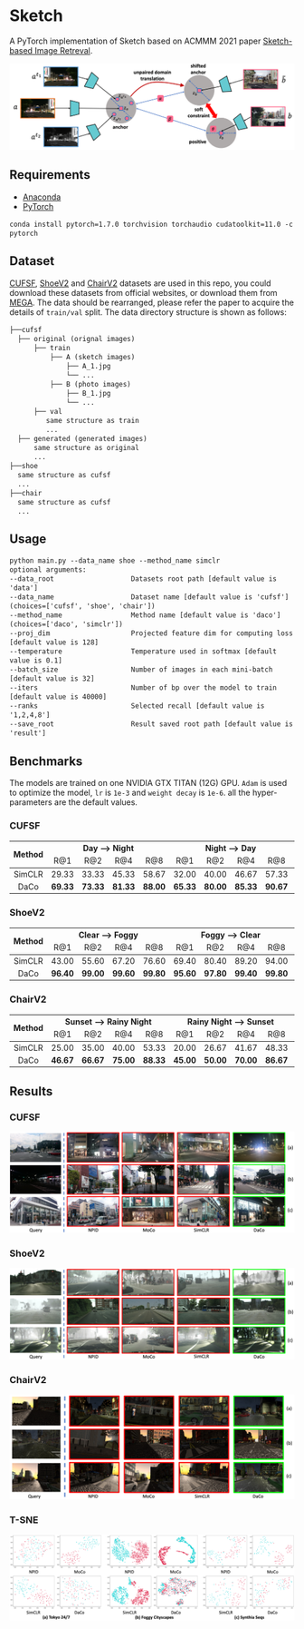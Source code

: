 # Sketch

A PyTorch implementation of Sketch based on ACMMM 2021 paper [Sketch-based Image Retreval]().

![Network Architecture](result/structure.png)

## Requirements

- [Anaconda](https://www.anaconda.com/download/)
- [PyTorch](https://pytorch.org)

```
conda install pytorch=1.7.0 torchvision torchaudio cudatoolkit=11.0 -c pytorch
```

## Dataset

[CUFSF](http://mmlab.ie.cuhk.edu.hk/archive/cufsf/),
[ShoeV2](https://www.eecs.qmul.ac.uk/~qian/Project_cvpr16.html)
and [ChairV2](https://www.eecs.qmul.ac.uk/~qian/Project_cvpr16.html)
datasets are used in this repo, you could download these datasets from official websites, or download them from
[MEGA](https://mega.nz/folder/kx53iYoL#u_Zc6ogPokaTRVM6qYn3ZA). The data should be rearranged, please refer the paper to
acquire the details of `train/val` split. The data directory structure is shown as follows:

 ```
├──cufsf
   ├── original (orignal images)
       ├── train
           ├── A (sketch images)
               ├── A_1.jpg
               └── ...
           ├── B (photo images)
               ├── B_1.jpg
               └── ...
       ├── val
          same structure as train
          ...
   ├── generated (generated images)
       same structure as original
       ...
├──shoe
   same structure as cufsf
   ...
├──chair
   same structure as cufsf 
   ... 
```

## Usage

```
python main.py --data_name shoe --method_name simclr
optional arguments:
--data_root                   Datasets root path [default value is 'data']
--data_name                   Dataset name [default value is 'cufsf'](choices=['cufsf', 'shoe', 'chair'])
--method_name                 Method name [default value is 'daco'](choices=['daco', 'simclr'])
--proj_dim                    Projected feature dim for computing loss [default value is 128]
--temperature                 Temperature used in softmax [default value is 0.1]
--batch_size                  Number of images in each mini-batch [default value is 32]
--iters                       Number of bp over the model to train [default value is 40000]
--ranks                       Selected recall [default value is '1,2,4,8']
--save_root                   Result saved root path [default value is 'result']
```

## Benchmarks

The models are trained on one NVIDIA GTX TITAN (12G) GPU. `Adam` is used to optimize the model, `lr` is `1e-3`
and `weight decay` is `1e-6`. all the hyper-parameters are the default values.

### CUFSF
<table>
<thead>
  <tr>
    <th rowspan="2">Method</th>
    <th colspan="4">Day --&gt; Night</th>
    <th colspan="4">Night --&gt; Day</th>
    <th colspan="4">Day &lt;--&gt; Night</th>
    <th rowspan="2">Download</th>
  </tr>
  <tr>
    <td align="center">R@1</td>
    <td align="center">R@2</td>
    <td align="center">R@4</td>
    <td align="center">R@8</td>
    <td align="center">R@1</td>
    <td align="center">R@2</td>
    <td align="center">R@4</td>
    <td align="center">R@8</td>
    <td align="center">R@1</td>
    <td align="center">R@2</td>
    <td align="center">R@4</td>
    <td align="center">R@8</td>
  </tr>
</thead>
<tbody>
  <tr>
    <td align="center">SimCLR</td>
    <td align="center">29.33</td>
    <td align="center">33.33</td>
    <td align="center">45.33</td>
    <td align="center">58.67</td>
    <td align="center">32.00</td>
    <td align="center">40.00</td>
    <td align="center">46.67</td>
    <td align="center">57.33</td>
    <td align="center">6.00</td>
    <td align="center">10.00</td>
    <td align="center">14.00</td>
    <td align="center">20.00</td>
    <td align="center"><a href="https://pan.baidu.com/s/1yZhkba1EU79LwqgizDzTUA">agdw</a></td>
  </tr>
  <tr>
    <td align="center">DaCo</td>
    <td align="center"><b>69.33</b></td>
    <td align="center"><b>73.33</b></td>
    <td align="center"><b>81.33</b></td>
    <td align="center"><b>88.00</b></td>
    <td align="center"><b>65.33</b></td>
    <td align="center"><b>80.00</b></td>
    <td align="center"><b>85.33</b></td>
    <td align="center"><b>90.67</b></td>
    <td align="center"><b>52.00</b></td>
    <td align="center"><b>60.67</b></td>
    <td align="center"><b>73.33</b></td>
    <td align="center"><b>81.33</b></td>
    <td align="center"><a href="https://pan.baidu.com/s/139IHtS2_tOZcEK2Qgt-yQw">5dzs</a></td>
  </tr>
</tbody>
</table>

### ShoeV2

<table>
<thead>
  <tr>
    <th rowspan="2">Method</th>
    <th colspan="4">Clear --&gt; Foggy</th>
    <th colspan="4">Foggy --&gt; Clear</th>
    <th colspan="4">Clear &lt;--&gt; Foggy</th>
    <th rowspan="2">Download</th>
  </tr>
  <tr>
    <td align="center">R@1</td>
    <td align="center">R@2</td>
    <td align="center">R@4</td>
    <td align="center">R@8</td>
    <td align="center">R@1</td>
    <td align="center">R@2</td>
    <td align="center">R@4</td>
    <td align="center">R@8</td>
    <td align="center">R@1</td>
    <td align="center">R@2</td>
    <td align="center">R@4</td>
    <td align="center">R@8</td>
  </tr>
</thead>
<tbody>
  <tr>
    <td align="center">SimCLR</td>
    <td align="center">43.00</td>
    <td align="center">55.60</td>
    <td align="center">67.20</td>
    <td align="center">76.60</td>
    <td align="center">69.40</td>
    <td align="center">80.40</td>
    <td align="center">89.20</td>
    <td align="center">94.00</td>
    <td align="center">2.30</td>
    <td align="center">3.70</td>
    <td align="center">5.20</td>
    <td align="center">7.80</td>
    <td align="center"><a href="https://pan.baidu.com/s/1ogY5eC1eb3IHemOsVO-ieg">hdhn</a></td>
  </tr>
  <tr>
    <td align="center">DaCo</td>
    <td align="center"><b>96.40</b></td>
    <td align="center"><b>99.00</b></td>
    <td align="center"><b>99.60</b></td>
    <td align="center"><b>99.80</b></td>
    <td align="center"><b>95.60</b></td>
    <td align="center"><b>97.80</b></td>
    <td align="center"><b>99.40</b></td>
    <td align="center"><b>99.80</b></td>
    <td align="center"><b>47.70</b></td>
    <td align="center"><b>65.30</b></td>
    <td align="center"><b>80.10</b></td>
    <td align="center"><b>91.00</b></td>
    <td align="center"><a href="https://pan.baidu.com/s/1ForxWPJ_k3Eq_EXgLtpHCA">azvx</a></td>
  </tr>
</tbody>
</table>

### ChairV2

<table>
<thead>
  <tr>
    <th rowspan="2">Method</th>
    <th colspan="4">Sunset --&gt; Rainy Night</th>
    <th colspan="4">Rainy Night --&gt; Sunset</th>
    <th colspan="4">Sunset &lt;--&gt; Rainy Night</th>
    <th rowspan="2">Download</th>
  </tr>
  <tr>
    <td align="center">R@1</td>
    <td align="center">R@2</td>
    <td align="center">R@4</td>
    <td align="center">R@8</td>
    <td align="center">R@1</td>
    <td align="center">R@2</td>
    <td align="center">R@4</td>
    <td align="center">R@8</td>
    <td align="center">R@1</td>
    <td align="center">R@2</td>
    <td align="center">R@4</td>
    <td align="center">R@8</td>
  </tr>
</thead>
<tbody>
  <tr>
    <td align="center">SimCLR</td>
    <td align="center">25.00</td>
    <td align="center">35.00</td>
    <td align="center">40.00</td>
    <td align="center">53.33</td>
    <td align="center">20.00</td>
    <td align="center">26.67</td>
    <td align="center">41.67</td>
    <td align="center">48.33</td>
    <td align="center">6.67</td>
    <td align="center">9.17</td>
    <td align="center">15.83</td>
    <td align="center">24.17</td>
    <td align="center"><a href="https://pan.baidu.com/s/1l5D86pAkI9duvDH_AQOZVQ">afeg</a></td>
  </tr>
  <tr>
    <td align="center">DaCo</td>
    <td align="center"><b>46.67</b></td>
    <td align="center"><b>66.67</b></td>
    <td align="center"><b>75.00</b></td>
    <td align="center"><b>88.33</b></td>
    <td align="center"><b>45.00</b></td>
    <td align="center"><b>50.00</b></td>
    <td align="center"><b>70.00</b></td>
    <td align="center"><b>86.67</b></td>
    <td align="center"><b>28.33</b></td>
    <td align="center"><b>39.17</b></td>
    <td align="center"><b>50.00</b></td>
    <td align="center"><b>67.50</b></td>
    <td align="center"><a href="https://pan.baidu.com/s/1PHednJb8PQ2FVb6Ht8jJTg">sasq</a></td>
  </tr>
</tbody>
</table>

## Results

### CUFSF

![tokyo](result/cufsf.png)

### ShoeV2

![cityscapes](result/shoe.png)

### ChairV2

![synthia](result/chair.png)

### T-SNE

![tsne](result/tsne.png)
